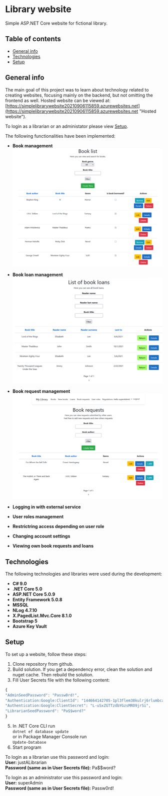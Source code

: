 # Library website
Simple ASP.NET Core website for fictional library.

## Table of contents
* [General info](#general-info)
* [Technologies](#technologies)
* [Setup](#setup)

## General info
The main goal of this project was to learn about technology related to creating websites, focusing mainly on the backend,
but not omitting the frontend as well. Hosted website can be viewed at:
[https://simplelibrarywebsite20210906115859.azurewebsites.net](https://simplelibrarywebsite20210906115859.azurewebsites.net "Hosted website").

To login as a librarian or an administator please view [Setup](#setup).

The following functionalities have been implemented:

- __Book management__  
![Book Managment](https://github.com/Kasprzak-Arkadiusz/SimpleLibraryWebsite/blob/master/images/Book%20management.png)

- __Book loan management__  
![Loan Management](https://github.com/Kasprzak-Arkadiusz/SimpleLibraryWebsite/blob/master/images/Loan%20management.png)

- __Book request management__  
![Request Management](https://github.com/Kasprzak-Arkadiusz/SimpleLibraryWebsite/blob/master/images/Request%20management.png)

- __Logging in with external service__
- __User roles management__
- __Restrictring access depending on user role__
- __Changing account settings__
- __Viewing own book requests and loans__

## Technologies
The following technologies and libraries were used during the development:

- __C# 9.0__
- __.NET Core 5.0__
- __ASP.NET Core 5.0.9__
- __Entity Framework 5.0.8__
- __MSSQL__
- __NLog 4.7.10__
- __X.PagedList.Mvc.Core 8.1.0__
- __Bootstrap 5__
- __Azure Key Vault__

## Setup
To set up a website, follow these steps:

1. Clone repository from github.
2. Build solution. If you get a dependency error, clean the solution and nuget cache. Then rebuild the solution.
3. Fill User Secrets file with the following content:
```javascript
{  
"AdminSeedPassword": "Passw0rd!",
"Authentication:Google:ClientId": "144664142705-1pl3flem38kulrj6rlumbca1k604i5ek.apps.googleusercontent.com",
"Authentication:Google:ClientSecret": "L-uSxZGTTzdbYGzsMRO9jrSi",
"LibrarianSeedPassword": "Pa$$word?"
}
```

5. In .NET Core CLI run  
  `dotnet ef database update`  
  or in Package Manager Console run  
  `Update-Database`
6. Start program

To login as a librarian use this password and login:  
__User:__ justALibrarian  
__Password (same as in User Secrets file):__ Pa$$word?  

To login as an administrator use this password and login:  
__User:__ superAdmin  
__Password (same as in User Secrets file):__ Passw0rd!  
